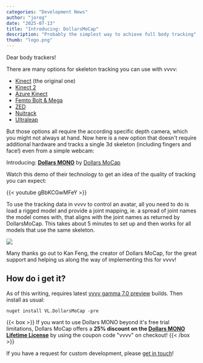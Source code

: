 ```yaml
---
categories: "Development News"
author: "joreg"
date: "2025-07-13"
title: "Introducing: DollarsMoCap"
description: "Probably the simplest way to achieve full body tracking"
thumb: "logo.png"
---
```


Dear body trackers!

There are many options for skeleton tracking you can use with vvvv:
- [Kinect](https://www.nuget.org/packages/VL.Devices.Kinect) (the original one)
- [Kinect 2](https://www.nuget.org/packages/VL.Devices.Kinect2)
- [Azure Kinect](https://www.nuget.org/packages/VL.Devices.AzureKinect)
- [Femto Bolt & Mega](https://www.nuget.org/packages/VL.Devices.AzureKinect.Femto)
- [ZED](https://www.nuget.org/packages/VL.Devices.ZED)
- [Nuitrack](https://www.nuget.org/packages/VL.Devices.Nuitrack)
- [Ultraleap](https://www.nuget.org/packages/VL.Devices.Ultraleap)

But those options all require the according specific depth camera, which you might not always at hand. Now here is a new option that doesn't require additional hardware and tracks a single 3d skeleton (including fingers and face!) even from a simple webcam: 

Introducing: **[Dollars MONO](https://www.dollarsmocap.com/mono)** by [Dollars MoCap](https://www.dollarsmocap.com/)

Watch this demo of their technology to get an idea of the quality of tracking you can expect:

{{< youtube gBbKCGwMFeY >}}

To use the tracking data in vvvv to control an avatar, all you need to do is load a rigged model and provide a joint mapping, ie. a spread of joint names the model comes with, that aligns with the joint names as returned by DollarsMoCap. This takes about 5 minutes to set up and then works for all models that use the same skeleton.

![](applyskeleton.png)

Many thanks go out to Kan Feng, the creator of Dollars MoCap, for the great support and helping us along the way of implementing this for vvvv!

## How do i get it?

As of this writing, requires latest [vvvv gamma 7.0 preview](https://vvvv.org/download/) builds. Then install as usual:

    nuget install VL.DollarsMoCap -pre

{{< box >}}
If you want to use Dollars MONO beyond it's free trial limitations, Dollars MoCap offers a **25% discount on the [Dollars MONO Lifetime License](https://store.dollarsmocap.com/products/mono)** by using the coupon code "vvvv" on checkout!
{{< /box >}}


If you have a request for custom development, please [get in touch](mailto:devvvvs@vvvv.org)!